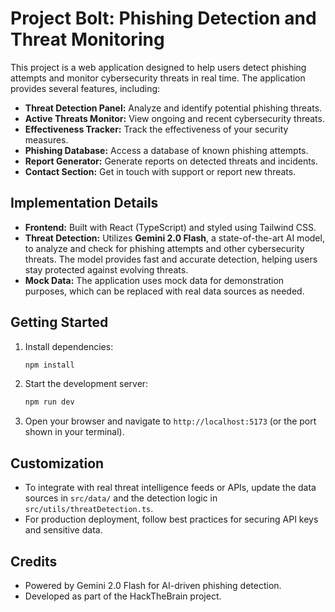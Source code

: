 # Project Bolt: Phishing Detection and Threat Monitoring

This project is a web application designed to help users detect phishing attempts and monitor cybersecurity threats in real time. The application provides several features, including:

- **Threat Detection Panel:** Analyze and identify potential phishing threats.
- **Active Threats Monitor:** View ongoing and recent cybersecurity threats.
- **Effectiveness Tracker:** Track the effectiveness of your security measures.
- **Phishing Database:** Access a database of known phishing attempts.
- **Report Generator:** Generate reports on detected threats and incidents.
- **Contact Section:** Get in touch with support or report new threats.

## Implementation Details

- **Frontend:** Built with React (TypeScript) and styled using Tailwind CSS.
- **Threat Detection:** Utilizes **Gemini 2.0 Flash**, a state-of-the-art AI model, to analyze and check for phishing attempts and other cybersecurity threats. The model provides fast and accurate detection, helping users stay protected against evolving threats.
- **Mock Data:** The application uses mock data for demonstration purposes, which can be replaced with real data sources as needed.

## Getting Started

1. Install dependencies:
   ```sh
   npm install
   ```
2. Start the development server:
   ```sh
   npm run dev
   ```
3. Open your browser and navigate to `http://localhost:5173` (or the port shown in your terminal).

## Customization
- To integrate with real threat intelligence feeds or APIs, update the data sources in `src/data/` and the detection logic in `src/utils/threatDetection.ts`.
- For production deployment, follow best practices for securing API keys and sensitive data.

## Credits
- Powered by Gemini 2.0 Flash for AI-driven phishing detection.
- Developed as part of the HackTheBrain project.

